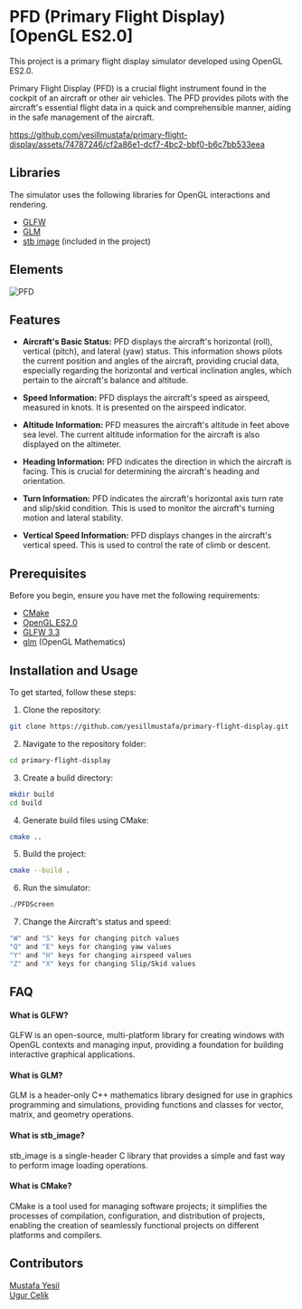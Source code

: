 # PFD (Primary Flight Display) [OpenGL ES2.0]
This project is a primary flight display simulator developed using OpenGL ES2.0.

Primary Flight Display (PFD) is a crucial flight instrument found in the cockpit of an aircraft or other air vehicles. The PFD provides pilots with the aircraft's essential flight data in a quick and comprehensible manner, aiding in the safe management of the aircraft.

https://github.com/yesillmustafa/primary-flight-display/assets/74787246/cf2a86e1-dcf7-4bc2-bbf0-b6c7bb533eea

## Libraries
The simulator uses the following libraries for OpenGL interactions and rendering.
- [GLFW](https://www.glfw.org/)
- [GLM](https://github.com/g-truc/glm)
- [stb image](https://github.com/nothings/stb) (included in the project)

## Elements
![PFD](https://github.com/yesillmustafa/primary-flight-display/assets/74787246/7efc8ab9-85a9-45f5-ad1a-ff5b1a4d8588)

## Features

- **Aircraft's Basic Status:** PFD displays the aircraft's horizontal (roll), vertical (pitch), and lateral (yaw) status. This information shows pilots the current position and angles of the aircraft, providing crucial data, especially regarding the horizontal and vertical inclination angles, which pertain to the aircraft's balance and altitude.

- **Speed Information:** PFD displays the aircraft's speed as airspeed, measured in knots. It is presented on the airspeed indicator.

- **Altitude Information:** PFD measures the aircraft's altitude in feet above sea level. The current altitude information for the aircraft is also displayed on the altimeter.

- **Heading Information:** PFD indicates the direction in which the aircraft is facing. This is crucial for determining the aircraft's heading and orientation.

- **Turn Information:** PFD indicates the aircraft's horizontal axis turn rate and slip/skid condition. This is used to monitor the aircraft's turning motion and lateral stability.

- **Vertical Speed Information:** PFD displays changes in the aircraft's vertical speed. This is used to control the rate of climb or descent.


  
## Prerequisites

Before you begin, ensure you have met the following requirements:

- [CMake](https://cmake.org/)
- [OpenGL ES2.0](https://www.khronos.org/opengles/)
- [GLFW 3.3](https://www.glfw.org/)
- [glm](https://github.com/g-truc/glm) (OpenGL Mathematics)

## Installation and Usage

To get started, follow these steps:
1. Clone the repository:
```bash
git clone https://github.com/yesillmustafa/primary-flight-display.git
```
2. Navigate to the repository folder:
```bash
cd primary-flight-display
```
3. Create a build directory:
```bash
mkdir build
cd build
```
4. Generate build files using CMake:
```bash
cmake ..
```
5. Build the project:
```bash
cmake --build .
```
6. Run the simulator:
```bash
./PFDScreen
```
7. Change the Aircraft's status and speed:
```bash
"W" and "S" keys for changing pitch values
"Q" and "E" keys for changing yaw values
"Y" and "H" keys for changing airspeed values
"Z" and "X" keys for changing Slip/Skid values 
```

## FAQ

#### What is GLFW?

GLFW is an open-source, multi-platform library for creating windows with OpenGL contexts and managing input, providing a foundation for building interactive graphical applications.

#### What is GLM?

GLM is a header-only C++ mathematics library designed for use in graphics programming and simulations, providing functions and classes for vector, matrix, and geometry operations.

#### What is stb_image?
stb_image is a single-header C library that provides a simple and fast way to perform image loading operations.

#### What is CMake?
CMake is a tool used for managing software projects; it simplifies the processes of compilation, configuration, and distribution of projects, enabling the creation of seamlessly functional projects on different platforms and compilers.


## Contributors
[Mustafa Yesil](https://github.com/yesillmustafa) <br>
[Ugur Celik](https://github.com/ugurclikk)

